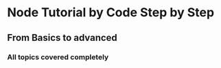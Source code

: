 # Node Tutorial by Code Step by Step

## From Basics to advanced

### All topics covered completely
